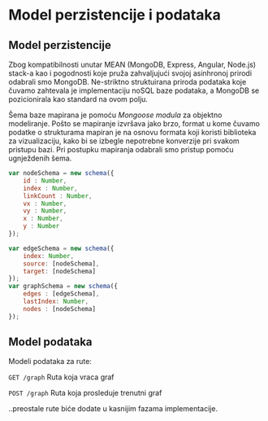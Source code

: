 # Model perzistencije i podataka

## Model perzistencije

Zbog kompatibilnosti unutar MEAN (MongoDB, Express, Angular, Node.js) stack-a kao i pogodnosti koje pruža zahvaljujući svojoj asinhronoj prirodi odabrali smo MongoDB. Ne-striktno struktuirana priroda podataka koje čuvamo zahtevala je implementaciju noSQL baze podataka, a MongoDB se pozicionirala kao standard na ovom polju.

Šema baze mapirana je pomoću *Mongoose modula* za objektno modeliranje. Pošto se mapiranje izvršava jako brzo, format u kome čuvamo podatke o strukturama mapiran je na osnovu formata koji koristi biblioteka za vizualizaciju, kako bi se izbegle nepotrebne konverzije pri svakom pristupu bazi. Pri postupku mapiranja odabrali smo pristup pomoću ugnježdenih šema.

```javascript
var nodeSchema = new schema({
    id : Number,
    index : Number,
    linkCount : Number,
    vx : Number,
    vy : Number,
    x : Number,
    y : Number
});

var edgeSchema = new schema({
    index: Number,
    source: [nodeSchema],
    target: [nodeSchema]
});
var graphSchema = new schema({
    edges : [edgeSchema],
    lastIndex: Number,
    nodes : [nodeSchema]
});
```

## Model podataka

Modeli podataka za rute:

```GET /graph```
Ruta koja vraca graf

```POST /graph```
Ruta koja prosleduje trenutni graf

..preostale rute biće dodate u kasnijim fazama implementacije.
